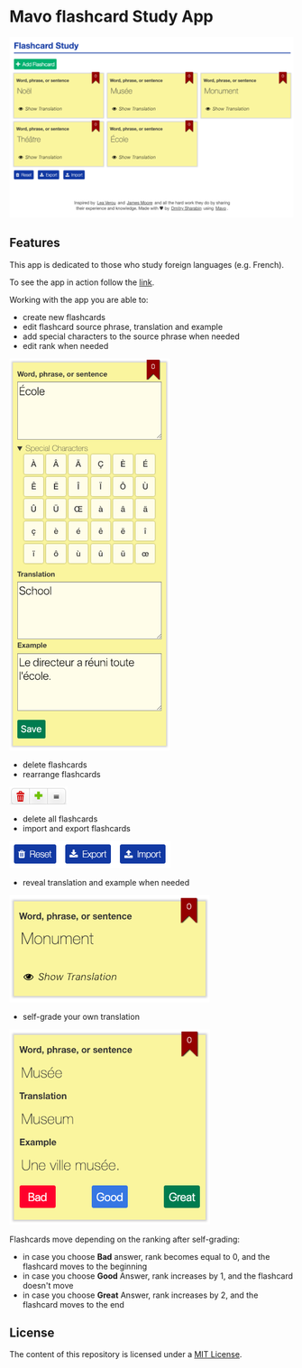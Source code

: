 # Mavo flashcard Study App

![Flashcard Study App|1080x688, 50%](./images/1.png)

## Features

This app is dedicated to those who study foreign languages (e.g. French).

To see the app in action follow the [link](https://dmitrysharabin.github.io/mavo-flashcard-study-app/?FlashcardStudyApp-init=example.json).

Working with the app you are able to:

- create new flashcards
- edit flashcard source phrase, translation and example
- add special characters to the source phrase when needed
- edit rank when needed

![Edit flashcard|285x695, 50%](./images/2.png)

- delete flashcards
- rearrange flashcards

![Delete and Rearrange flashcards|103x31, 100%](./images/5.png)

- delete all flashcards
- import and export flashcards

![Import and Export flashcards, Delete all flashcards|286x48, 100%](./images/6.png)

- reveal translation and example when needed

![Request Translation|355x190, 50%](./images/3.png)

- self-grade your own translation

![Self-Grade Translation|356x347, 50%](./images/4.png)

Flashcards move depending on the ranking after self-grading:

- in case you choose **Bad** answer, rank becomes equal to 0, and the flashcard moves to the beginning
- in case you choose **Good** Answer, rank increases by 1, and the flashcard doesn't move
- in case you choose **Great** Answer, rank increases by 2, and the flashcard moves to the end

## License

The content of this repository is licensed under a [MIT License](https://opensource.org/licenses/MIT).
